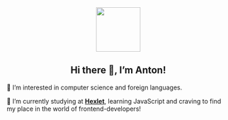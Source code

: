 <div align="center">
  <img src="https://media.giphy.com/media/USV0ym3bVWQJJmNu3N/giphy.gif" width="100">
</div>

<h2 align="center">Hi there 👋, I’m Anton!</h2>

👀 I’m interested in computer science and foreign languages.

🌱 I’m currently studying at [**Hexlet**](https://ru.hexlet.io/), learning JavaScript and craving to find my place in the world of frontend-developers!

<!---
antonDedyaev/antonDedyaev is a ✨ special ✨ repository because its `README.md` (this file) appears on your GitHub profile.
You can click the Preview link to take a look at your changes.
--->

